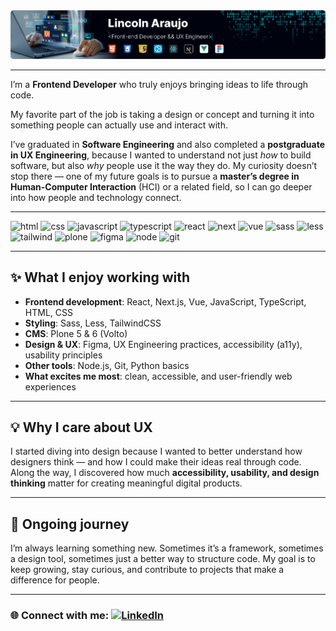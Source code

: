 <a href="https://www.linkedin.com/in/lincolnaraujo/" target="_blank">
    <img src="./FRONT-END_DEVELOPERv5.png"/>
</a>

---

I’m a **Frontend Developer** who truly enjoys bringing ideas to life through code.  

My favorite part of the job is taking a design or concept and turning it into something people can actually use and interact with.  

I’ve graduated in **Software Engineering** and also completed a **postgraduate in UX Engineering**, because I wanted to understand not just *how* to build software, but also *why* people use it the way they do. My curiosity doesn’t stop there — one of my future goals is to pursue a **master’s degree in Human-Computer Interaction** (HCI) or a related field, so I can go deeper into how people and technology connect. 

---

![html](https://img.shields.io/badge/HTML5-E34F26?style=for-the-badge&logo=html5&logoColor=white)  ![css](https://img.shields.io/badge/CSS3-1572B6?style=for-the-badge&logo=css3&logoColor=white)  ![javascript](https://img.shields.io/badge/JavaScript-F7DF1E?style=for-the-badge&logo=javascript&logoColor=black)  ![typescript](https://img.shields.io/badge/TypeScript-3178C6?style=for-the-badge&logo=typescript&logoColor=white)  ![react](https://img.shields.io/badge/React-20232A?style=for-the-badge&logo=react&logoColor=61DAFB) ![next](https://img.shields.io/badge/Next.js-000000?style=for-the-badge&logo=nextdotjs&logoColor=white)  ![vue](https://img.shields.io/badge/Vue.js-35495E?style=for-the-badge&logo=vuedotjs&logoColor=4FC08D)  ![sass](https://img.shields.io/badge/Sass-CC6699?style=for-the-badge&logo=sass&logoColor=white)  ![less](https://img.shields.io/badge/Less-2A4D80?style=for-the-badge&logo=less&logoColor=white)  ![tailwind](https://img.shields.io/badge/TailwindCSS-38B2AC?style=for-the-badge&logo=tailwindcss&logoColor=white)  ![plone](https://img.shields.io/badge/Plone-003366?style=for-the-badge&logo=plone&logoColor=white)  ![figma](https://img.shields.io/badge/Figma-F24E1E?style=for-the-badge&logo=figma&logoColor=white) ![node](https://img.shields.io/badge/Node.js-43853D?style=for-the-badge&logo=node.js&logoColor=white)  ![git](https://img.shields.io/badge/GIT-E44C30?style=for-the-badge&logo=git&logoColor=white)  

---

## ✨ What I enjoy working with  

- **Frontend development**: React, Next.js, Vue, JavaScript, TypeScript, HTML, CSS  
- **Styling**: Sass, Less, TailwindCSS  
- **CMS**: Plone 5 & 6 (Volto)  
- **Design & UX**: Figma, UX Engineering practices, accessibility (a11y), usability principles  
- **Other tools**: Node.js, Git, Python basics  
- **What excites me most**: clean, accessible, and user-friendly web experiences  

---

## 💡 Why I care about UX  

I started diving into design because I wanted to better understand how designers think — and how I could make their ideas real through code. Along the way, I discovered how much **accessibility, usability, and design thinking** matter for creating meaningful digital products.  

---

## 🌱 Ongoing journey  

I’m always learning something new. Sometimes it’s a framework, sometimes a design tool, sometimes just a better way to structure code. My goal is to keep growing, stay curious, and contribute to projects that make a difference for people.  

---
### 🌐 Connect with me: [![LinkedIn](https://img.shields.io/badge/LinkedIn-0A66C2?style=for-the-badge&logo=linkedin&logoColor=white)](https://www.linkedin.com/in/lincolnaraujo/)
